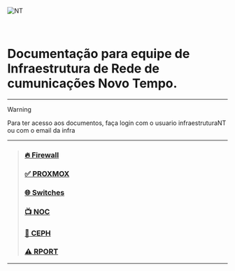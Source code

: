 ![NT](https://www.novotempo.com/wp-content/uploads/2019/11/logo-novo-tempo-media-kit.png)	
<br><br>
# Documentação para equipe de Infraestrutura de Rede de cumunicações Novo Tempo.

---
> [!WARNING]
> Para ter acesso aos documentos, faça login com o usuario infraestruturaNT ou com o email da infra
---

> ### [🔥 Firewall](https://github.com/infraestruturaNT/firewall)
> ### [✅ PROXMOX](https://github.com/infraestruturaNT/proxmox)
> ### [🌐 Switches](https://github.com/infraestruturaNT/switches)
> ### [📺 NOC](https://github.com/infraestruturaNT/noc)
> ### [💽 CEPH](https://github.com/infraestruturaNT/ceph)
> ### [⚠️ RPORT](https://github.com/infraestruturaNT/rport)

---

<!---

https://docs.github.com/pt/get-started/writing-on-github/getting-started-with-writing-and-formatting-on-github/basic-writing-and-formatting-syntax

> [!NOTE]
> Useful information that users should know, even when skimming content.

> [!TIP]
> Helpful advice for doing things better or more easily.

> [!IMPORTANT]
> Key information users need to know to achieve their goal.

> [!WARNING]
> Urgent info that needs immediate user attention to avoid problems.

> [!CAUTION]
> Advises about risks or negative outcomes of certain actions.
--->


